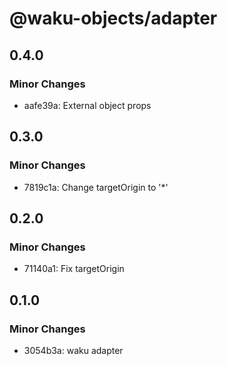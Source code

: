 # @waku-objects/adapter

## 0.4.0

### Minor Changes

- aafe39a: External object props

## 0.3.0

### Minor Changes

- 7819c1a: Change targetOrigin to '\*'

## 0.2.0

### Minor Changes

- 71140a1: Fix targetOrigin

## 0.1.0

### Minor Changes

- 3054b3a: waku adapter
